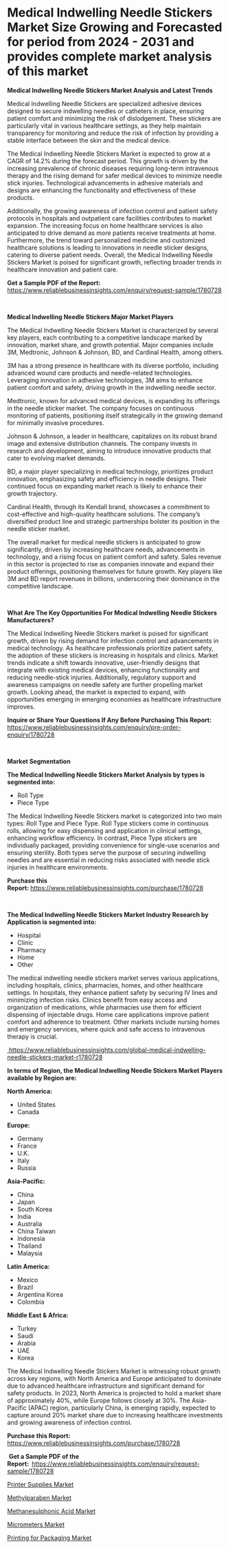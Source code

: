 <p><h1>Medical Indwelling Needle Stickers Market Size Growing and Forecasted for period from 2024 - 2031 and provides complete market analysis of this market</h1></p><p><strong>Medical Indwelling Needle Stickers Market Analysis and Latest Trends</strong></p>
<p><p>Medical Indwelling Needle Stickers are specialized adhesive devices designed to secure indwelling needles or catheters in place, ensuring patient comfort and minimizing the risk of dislodgement. These stickers are particularly vital in various healthcare settings, as they help maintain transparency for monitoring and reduce the risk of infection by providing a stable interface between the skin and the medical device.</p><p>The Medical Indwelling Needle Stickers Market is expected to grow at a CAGR of 14.2% during the forecast period. This growth is driven by the increasing prevalence of chronic diseases requiring long-term intravenous therapy and the rising demand for safer medical devices to minimize needle stick injuries. Technological advancements in adhesive materials and designs are enhancing the functionality and effectiveness of these products.</p><p>Additionally, the growing awareness of infection control and patient safety protocols in hospitals and outpatient care facilities contributes to market expansion. The increasing focus on home healthcare services is also anticipated to drive demand as more patients receive treatments at home. Furthermore, the trend toward personalized medicine and customized healthcare solutions is leading to innovations in needle sticker designs, catering to diverse patient needs. Overall, the Medical Indwelling Needle Stickers Market is poised for significant growth, reflecting broader trends in healthcare innovation and patient care.</p></p>
<p><strong>Get a Sample PDF of the Report:&nbsp;</strong> <a href="https://www.reliablebusinessinsights.com/enquiry/request-sample/1780728?utm_campaign=1480&utm_medium=2&utm_source=Github&utm_content=ia&utm_term=09102024&utm_id=medical-indwelling-needle-stickers">https://www.reliablebusinessinsights.com/enquiry/request-sample/1780728</a></p>
<p>&nbsp;</p>
<p><strong>Medical Indwelling Needle Stickers Major Market Players</strong></p>
<p><p>The Medical Indwelling Needle Stickers Market is characterized by several key players, each contributing to a competitive landscape marked by innovation, market share, and growth potential. Major companies include 3M, Medtronic, Johnson & Johnson, BD, and Cardinal Health, among others.</p><p>3M has a strong presence in healthcare with its diverse portfolio, including advanced wound care products and needle-related technologies. Leveraging innovation in adhesive technologies, 3M aims to enhance patient comfort and safety, driving growth in the indwelling needle sector.</p><p>Medtronic, known for advanced medical devices, is expanding its offerings in the needle sticker market. The company focuses on continuous monitoring of patients, positioning itself strategically in the growing demand for minimally invasive procedures.</p><p>Johnson & Johnson, a leader in healthcare, capitalizes on its robust brand image and extensive distribution channels. The company invests in research and development, aiming to introduce innovative products that cater to evolving market demands. </p><p>BD, a major player specializing in medical technology, prioritizes product innovation, emphasizing safety and efficiency in needle designs. Their continued focus on expanding market reach is likely to enhance their growth trajectory.</p><p>Cardinal Health, through its Kendall brand, showcases a commitment to cost-effective and high-quality healthcare solutions. The company’s diversified product line and strategic partnerships bolster its position in the needle sticker market.</p><p>The overall market for medical needle stickers is anticipated to grow significantly, driven by increasing healthcare needs, advancements in technology, and a rising focus on patient comfort and safety. Sales revenue in this sector is projected to rise as companies innovate and expand their product offerings, positioning themselves for future growth. Key players like 3M and BD report revenues in billions, underscoring their dominance in the competitive landscape.</p></p>
<p>&nbsp;</p>
<p><strong>What Are The Key Opportunities For Medical Indwelling Needle Stickers Manufacturers?</strong></p>
<p><p>The Medical Indwelling Needle Stickers market is poised for significant growth, driven by rising demand for infection control and advancements in medical technology. As healthcare professionals prioritize patient safety, the adoption of these stickers is increasing in hospitals and clinics. Market trends indicate a shift towards innovative, user-friendly designs that integrate with existing medical devices, enhancing functionality and reducing needle-stick injuries. Additionally, regulatory support and awareness campaigns on needle safety are further propelling market growth. Looking ahead, the market is expected to expand, with opportunities emerging in emerging economies as healthcare infrastructure improves.</p></p>
<p><strong>Inquire or Share Your Questions If Any Before Purchasing This Report:</strong> <a href="https://www.reliablebusinessinsights.com/enquiry/pre-order-enquiry/1780728?utm_campaign=1480&utm_medium=2&utm_source=Github&utm_content=ia&utm_term=09102024&utm_id=medical-indwelling-needle-stickers">https://www.reliablebusinessinsights.com/enquiry/pre-order-enquiry/1780728</a></p>
<p>&nbsp;</p>
<p><strong>Market Segmentation</strong></p>
<p><strong>The Medical Indwelling Needle Stickers Market Analysis by types is segmented into:</strong></p>
<p><ul><li>Roll Type</li><li>Piece Type</li></ul></p>
<p><p>The Medical Indwelling Needle Stickers market is categorized into two main types: Roll Type and Piece Type. Roll Type stickers come in continuous rolls, allowing for easy dispensing and application in clinical settings, enhancing workflow efficiency. In contrast, Piece Type stickers are individually packaged, providing convenience for single-use scenarios and ensuring sterility. Both types serve the purpose of securing indwelling needles and are essential in reducing risks associated with needle stick injuries in healthcare environments.</p></p>
<p><strong>Purchase this Report:&nbsp;</strong><a href="https://www.reliablebusinessinsights.com/purchase/1780728?utm_campaign=1480&utm_medium=2&utm_source=Github&utm_content=ia&utm_term=09102024&utm_id=medical-indwelling-needle-stickers">https://www.reliablebusinessinsights.com/purchase/1780728</a></p>
<p>&nbsp;</p>
<p><strong>The Medical Indwelling Needle Stickers Market Industry Research by Application is segmented into:</strong></p>
<p><ul><li>Hospital</li><li>Clinic</li><li>Pharmacy</li><li>Home</li><li>Other</li></ul></p>
<p><p>The medical indwelling needle stickers market serves various applications, including hospitals, clinics, pharmacies, homes, and other healthcare settings. In hospitals, they enhance patient safety by securing IV lines and minimizing infection risks. Clinics benefit from easy access and organization of medications, while pharmacies use them for efficient dispensing of injectable drugs. Home care applications improve patient comfort and adherence to treatment. Other markets include nursing homes and emergency services, where quick and safe access to intravenous therapy is crucial.</p></p>
<p><a href="https://www.reliablebusinessinsights.com/global-medical-indwelling-needle-stickers-market-r1780728?utm_campaign=1480&utm_medium=2&utm_source=Github&utm_content=ia&utm_term=09102024&utm_id=medical-indwelling-needle-stickers">&nbsp;https://www.reliablebusinessinsights.com/global-medical-indwelling-needle-stickers-market-r1780728</a></p>
<p><strong>In terms of Region, the Medical Indwelling Needle Stickers Market Players available by Region are:</strong></p>
<p>
    <p> <strong> North America: </strong>
        <ul>
            <li>United States</li>
            <li>Canada</li>
        </ul>
        </p> 
    <p> <strong> Europe: </strong>
        <ul>
            <li>Germany</li>
            <li>France</li>
            <li>U.K.</li>
            <li>Italy</li>
            <li>Russia</li>
        </ul>
        </p> 
    <p> <strong> Asia-Pacific: </strong>
        <ul>
            <li>China</li>
            <li>Japan</li>
            <li>South Korea</li>
            <li>India</li>
            <li>Australia</li>
            <li>China Taiwan</li>
            <li>Indonesia</li>
            <li>Thailand</li>
            <li>Malaysia</li>
        </ul>
        </p> 
    <p> <strong> Latin America: </strong>
        <ul>
            <li>Mexico</li>
            <li>Brazil</li>
            <li>Argentina Korea</li>
            <li>Colombia</li>
        </ul>
        </p> 
    <p> <strong> Middle East & Africa: </strong>
        <ul>
            <li>Turkey</li>
            <li>Saudi</li>
            <li>Arabia</li>
            <li>UAE</li>
            <li>Korea</li>
        </ul>
    </p>
    </p>
<p><p>The Medical Indwelling Needle Stickers Market is witnessing robust growth across key regions, with North America and Europe anticipated to dominate due to advanced healthcare infrastructure and significant demand for safety products. In 2023, North America is projected to hold a market share of approximately 40%, while Europe follows closely at 30%. The Asia-Pacific (APAC) region, particularly China, is emerging rapidly, expected to capture around 20% market share due to increasing healthcare investments and growing awareness of infection control.</p></p>
<p><strong>Purchase this Report: </strong><a href="https://www.reliablebusinessinsights.com/purchase/1780728?utm_campaign=1480&utm_medium=2&utm_source=Github&utm_content=ia&utm_term=09102024&utm_id=medical-indwelling-needle-stickers">https://www.reliablebusinessinsights.com/purchase/1780728</a></p>
<p>&nbsp;<strong>Get a Sample PDF of the Report:&nbsp;&nbsp;</strong><a href="https://www.reliablebusinessinsights.com/enquiry/request-sample/1780728?utm_campaign=1480&utm_medium=2&utm_source=Github&utm_content=ia&utm_term=09102024&utm_id=medical-indwelling-needle-stickers">https://www.reliablebusinessinsights.com/enquiry/request-sample/1780728</a></p>
<p><strong></strong></p>
<p><p><a href="https://www.linkedin.com/pulse/in-depth-printer-supplies-market-review-size-share-146cagr-qvatf?utm_campaign=1480&utm_medium=2&utm_source=Github&utm_content=ia&utm_term=09102024&utm_id=medical-indwelling-needle-stickers">Printer Supplies Market</a></p><p><a href="https://www.linkedin.com/pulse/methylparaben-market-share-size-trends-industry-analysis-report-2xuzf?utm_campaign=1480&utm_medium=2&utm_source=Github&utm_content=ia&utm_term=09102024&utm_id=medical-indwelling-needle-stickers">Methylparaben Market</a></p><p><a href="https://www.linkedin.com/pulse/methanesulphonic-acid-market-essentials-key-players-demand-drivers-mnirf?utm_campaign=1480&utm_medium=2&utm_source=Github&utm_content=ia&utm_term=09102024&utm_id=medical-indwelling-needle-stickers">Methanesulphonic Acid Market</a></p><p><a href="https://www.linkedin.com/pulse/market-forecasting-change-global-micrometers-dynamics-vlwee?utm_campaign=1480&utm_medium=2&utm_source=Github&utm_content=ia&utm_term=09102024&utm_id=medical-indwelling-needle-stickers">Micrometers Market</a></p><p><a href="https://www.linkedin.com/pulse/navigating-printing-packaging-market-expert-analysis-forecast-8q6ce?utm_campaign=1480&utm_medium=2&utm_source=Github&utm_content=ia&utm_term=09102024&utm_id=medical-indwelling-needle-stickers">Printing for Packaging Market</a></p></p>